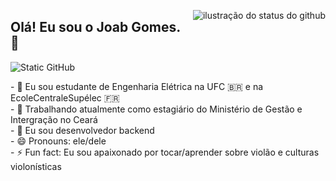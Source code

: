 <p>
  <img align='right' src="https://github-readme-stats.vercel.app/api?username=Joab-Gomes&show_icons=true&title_color=af552e&text_color=af552e&icon_color=783c00&bg_color=f8efd4&cache_seconds=2300" alt="ilustração do status do github">
<p>
  
## Olá! Eu sou o Joab Gomes. 👋

<img src="https://img.shields.io/static/v1?label=Overview&message=JOABGOMES&color=f8efd4&style=for-the-badge&logo=GitHub" alt="Static GitHub">

<p>
- 🌱 Eu sou estudante de Engenharia Elétrica na UFC 🇧🇷 e na EcoleCentraleSupélec 🇫🇷<br>
- 🔭 Trabalhando atualmente como estagiário do Ministério de Gestão e Intergração no Ceará<br/> 
- 💬 Eu sou desenvolvedor backend<br>
- 😄 Pronouns: ele/dele<br>
- ⚡ Fun fact: Eu sou apaixonado por tocar/aprender sobre violão e culturas violonísticas<br/>
</p>

<!--
**Joab-Gomes/Joab-Gomes** is a ✨ _special_ ✨ repository because its `README.md` (this file) appears on your GitHub profile.

Here are some ideas to get you started:

- 🔭 I’m currently working on ...
- 🌱 I’m currently learning ...
- 👯 I’m looking to collaborate on ...
- 🤔 I’m looking for help with ...
- 💬 Ask me about ...
- 📫 How to reach me: ...
- 😄 Pronouns: ...
- ⚡ Fun fact: ...
-->
